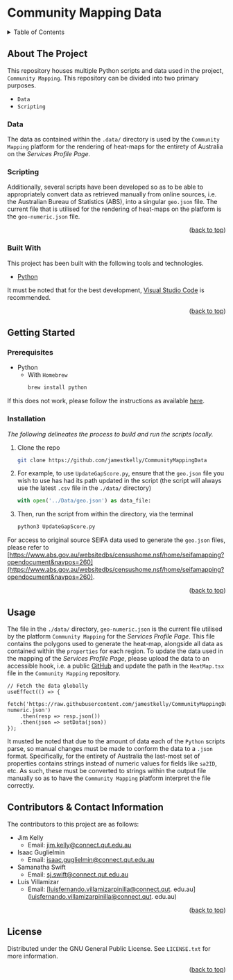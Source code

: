 # Community Mapping Data

<!-- TABLE OF CONTENTS -->
<details>
  <summary>Table of Contents</summary>
  <ol>
    <li>
      <a href="#about-the-project">About The Project</a>
      <ul>
        <li><a href="#data">Data</a></li>
        <li><a href="#scripting">Scripting</a></li>
        <li><a href="#built-with">Built With</a></li>
      </ul>
    </li>
    <li>
      <a href="#getting-started">Getting Started</a>
      <ul>
        <li><a href="#prerequisites">Prerequisites</a></li>
        <li><a href="#installation">Installation</a></li>
      </ul>
    </li>
    <li><a href="#usage">Usage</a></li>
    <li><a href="#contributors-&-contact-information">Contributors & Contact Information</a></li>
    <li><a href="#license">License</a></li>
  </ol>
</details>



<!-- ABOUT THE PROJECT -->
## About The Project

This repository houses multiple Python scripts and data used in the project, `Community Mapping`. This repository can be divided into two primary purposes.

* `Data`
* `Scripting`

### Data
The data as contained within the `.data/` directory is used by the `Community Mapping` platform for the rendering of heat-maps for the entirety of Australia on the _Services Profile Page_.

### Scripting
Additionally, several scripts have been developed so as to be able to appropriately convert data as retrieved manually from online sources, i.e. the Australian Bureau of Statistics (ABS), into a singular `geo.json` file. The current file that is utilised for the rendering of heat-maps on the platform is the `geo-numeric.json` file.

<p align="right">(<a href="#top">back to top</a>)</p>

### Built With

This project has been built with the following tools and technologies.

* [Python](https://www.mapbox.com)

It must be noted that for the best development, [Visual Studio Code](https://code.visualstudio.com) is recommended.

<p align="right">(<a href="#top">back to top</a>)</p>

<!-- GETTING STARTED -->
## Getting Started

### Prerequisites

* Python
  * With `Homebrew`
    ```sh
    brew install python
    ```

If this does not work, please follow the instructions as available [here](https://www.python.org/downloads/).
### Installation

_The following delineates the process to build and run the scripts locally._

1. Clone the repo
   ```sh
   git clone https://github.com/jamestkelly/CommunityMappingData
   ```
2. For example, to use `UpdateGapScore.py`, ensure that the `geo.json` file you wish to use has had its path updated in the script (the script will always use the latest `.csv` file in the `./data/` directory)
   ```py
   with open('../Data/geo.json') as data_file:
   ```
3. Then, run the script from within the directory, via the terminal
   ```sh
   python3 UpdateGapScore.py
   ```

For access to original source SEIFA data used to generate the `geo.json` files, please refer to [https://www.abs.gov.au/websitedbs/censushome.nsf/home/seifamapping?opendocument&navpos=260](https://www.abs.gov.au/websitedbs/censushome.nsf/home/seifamapping?opendocument&navpos=260).

<p align="right">(<a href="#top">back to top</a>)</p>

<!-- USAGE EXAMPLES -->
## Usage

The file in the `./data/` directory, `geo-numeric.json` is the current file utilised by the platform `Community Mapping` for the _Services Profile Page_. This file contains the polygons used to generate the heat-map, alongside all data as contained within the `properties` for each region. To update the data used in the mapping of the _Services Profile Page_, please upload the data to an accessible hook, i.e. a public [GitHub](https://github.com) and update the path in the `HeatMap.tsx` file in the `Community Mapping` repository.

```tsx
// Fetch the data globally
useEffect(() => {
    fetch('https://raw.githubusercontent.com/jamestkelly/CommunityMappingData/main/data/geo-numeric.json')
    .then(resp => resp.json())
    .then(json => setData(json))
});
```

It musted be noted that due to the amount of data each of the `Python` scripts parse, so manual changes must be made to conform the data to a `.json` format. Specifically, for the entirety of Australia the last-most set of properties contains strings instead of numeric values for fields like `sa2ID`, etc. As such, these must be converted to strings within the output file manually so as to have the `Community Mapping` platform interpret the file correctly.

<!-- CONTRIBUTING -->
## Contributors & Contact Information

The contributors to this project are as follows:
* Jim Kelly
  * Email: [jim.kelly@connect.qut.edu.au](jim.kelly@connect.qut.edu.au)
* Isaac Guglielmin
  * Email: [isaac.guglielmin@connect.qut.edu.au](isaac.guglielmin@connect.qut.edu.au)
* Samanatha Swift
  * Email: [sj.swift@connect.qut.edu.au](sj.swift@connect.qut.edu.au)
* Luis Villamizar
  * Email: [luisfernando.villamizarpinilla@connect.qut.
edu.au](luisfernando.villamizarpinilla@connect.qut.
edu.au)

<p align="right">(<a href="#top">back to top</a>)</p>



<!-- LICENSE -->
## License

Distributed under the GNU General Public License. See `LICENSE.txt` for more information.

<p align="right">(<a href="#top">back to top</a>)</p>
